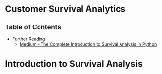 # Customer Survival Analytics

## Table of Contents
- [Further Reading]()
  - [Medium - The Complete Introduction to Survival Analysis in Python](https://towardsdatascience.com/the-complete-introduction-to-survival-analysis-in-python-7523e17737e6)

# Introduction to Survival Analysis